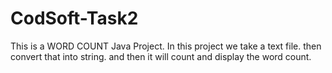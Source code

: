 # CodSoft-Task2
This is a WORD COUNT Java Project.
In this project we take a text file.
then convert that into string.
and then it will count and display the word count.
